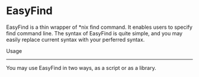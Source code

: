 EasyFind
=============

EasyFind is a thin wrapper of \*nix find command.
It enables users to specify find command line. The syntax of
EasyFind is quite simple, and you may easily replace current syntax
with your perferred syntax.

Usage
_____

You may use EasyFind in two ways, as a script or as a library.
